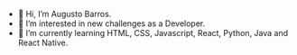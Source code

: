 - 👋 Hi, I’m Augusto Barros.
- 👀 I’m interested in new challenges as a Developer.
- 🐍 I’m currently learning HTML, CSS, Javascript, React, Python, Java and React Native.

<!---
augusto-barros/augusto-barros is a ✨ special ✨ repository because its `README.md` (this file) appears on your GitHub profile.
You can click the Preview link to take a look at your changes.
--->
